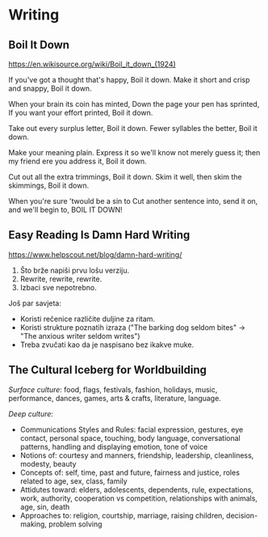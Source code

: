 # Writing

## Boil It Down

https://en.wikisource.org/wiki/Boil_it_down_(1924)

If you've got a thought that's happy,
Boil it down.
Make it short and crisp and snappy,
Boil it down.

When your brain its coin has minted,
Down the page your pen has sprinted,
If you want your effort printed,
Boil it down.

Take out every surplus letter,
Boil it down.
Fewer syllables the better,
Boil it down.

Make your meaning plain.
Express it so we'll know not merely guess it;
then my friend ere you address it,
Boil it down.

Cut out all the extra trimmings,
Boil it down.
Skim it well, then skim the skimmings,
Boil it down.

When you're sure 'twould be a sin to
Cut another sentence into,
send it on, and we'll begin to,
BOIL IT DOWN!

## Easy Reading Is Damn Hard Writing

https://www.helpscout.net/blog/damn-hard-writing/

1. Što brže napiši prvu lošu verziju.
2. Rewrite, rewrite, rewrite.
3. Izbaci sve nepotrebno.

Još par savjeta:
* Koristi rečenice različite duljine za ritam.
* Koristi strukture poznatih izraza ("The barking dog seldom bites" -> "The anxious writer seldom writes")
* Treba zvučati kao da je naspisano bez ikakve muke.

## The Cultural Iceberg for Worldbuilding

*Surface culture*: food, flags, festivals, fashion, holidays, music, performance, dances, games, arts & crafts, literature, language.

*Deep culture*:
* Communications Styles and Rules: facial expression, gestures, eye contact, personal space, touching, body language, conversational patterns, handling and displaying emotion, tone of voice
* Notions of: courtesy and manners, friendship, leadership, cleanliness, modesty, beauty
* Concepts of: self, time, past and future, fairness and justice, roles related to age, sex, class, family
* Attidutes toward: elders, adolescents, dependents, rule, expectations, work, authority, cooperation vs competition, relationships with animals, age, sin, death
* Approaches to: religion, courtship, marriage, raising children, decision-making, problem solving

